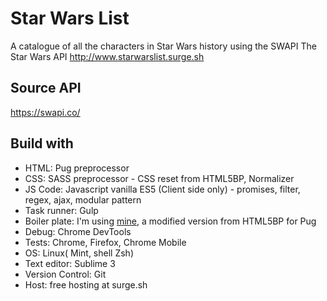 # Star Wars List

  A catalogue of all the characters in Star Wars history using the SWAPI The Star Wars API
  http://www.starwarslist.surge.sh

## Source API

  https://swapi.co/

## Build with

* HTML: Pug preprocessor
* CSS: SASS preprocessor - CSS reset from HTML5BP, Normalizer
* JS Code: Javascript vanilla ES5 (Client side only) - promises, filter, regex, ajax, modular pattern
* Task runner: Gulp
* Boiler plate: I'm using [mine](https://github.com/Errec/pug-sass-boilerplate-starter-kit), a modified version from HTML5BP for Pug
* Debug: Chrome DevTools
* Tests: Chrome, Firefox, Chrome Mobile
* OS: Linux( Mint, shell Zsh)
* Text editor: Sublime 3
* Version Control: Git
* Host: free hosting at surge.sh
